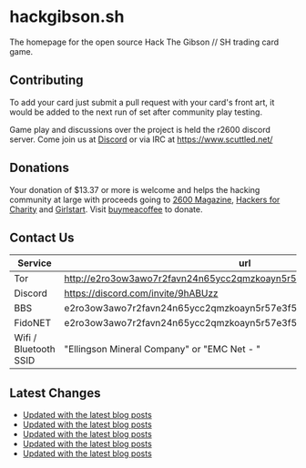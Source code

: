 # hackgibson.sh
The homepage for the open source Hack The Gibson // SH trading card game.


## Contributing

To add your card just submit a pull request with your card's front art, it would be added to the next run of set after community play testing.

Game play and discussions over the project is held the r2600 discord server. Come join us at [Discord](https://discord.com/invite/9hABUzz) or via IRC at https://www.scuttled.net/


## Donations

Your donation of $13.37 or more is welcome and helps the hacking community at large with proceeds going to [2600 Magazine](https://2600.com/), [Hackers for Charity](https://hackersforcharity.org) and [Girlstart](https://girlstart.org).  Visit [buymeacoffee](https://www.buymeacoffee.com/hackgibson.sh) to donate.


## Contact Us

Service | url
-|-
Tor | http://e2ro3ow3awo7r2favn24n65ycc2qmzkoayn5r57e3f56nvjwdcgg32ad.onion
Discord | https://discord.com/invite/9hABUzz
BBS | e2ro3ow3awo7r2favn24n65ycc2qmzkoayn5r57e3f56nvjwdcgg32ad.onion:23
FidoNET | e2ro3ow3awo7r2favn24n65ycc2qmzkoayn5r57e3f56nvjwdcgg32ad.onion:24554
Wifi / Bluetooth SSID | "Ellingson Mineral Company" or "EMC Net - <fidonet address>"

## Latest Changes
<!-- BLOG-POST-LIST:START -->
- [Updated with the latest blog posts](https://github.com/DFW2600/hackgibson.sh/commit/b30dc0ddcf3dbbf7c64fd131df21d1836f997bc0)
- [Updated with the latest blog posts](https://github.com/DFW2600/hackgibson.sh/commit/29aa4b311431cd718c9bbd51ab6d884f1dc2be18)
- [Updated with the latest blog posts](https://github.com/DFW2600/hackgibson.sh/commit/7ce997b94f6febf4f0ccb7edca9ede29fe0bd3b2)
- [Updated with the latest blog posts](https://github.com/DFW2600/hackgibson.sh/commit/fbc69b3ad3c3feccdc26e16de94820e6ecb757c5)
- [Updated with the latest blog posts](https://github.com/DFW2600/hackgibson.sh/commit/2d09f53b824bc312f241621f8ea2167d8ca74200)
<!-- BLOG-POST-LIST:END -->
